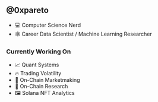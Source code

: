 ## @0xpareto 
- 💻 Computer Science Nerd
- 🕸️ Career Data Scientist / Machine Learning Researcher

### Currently Working On
- 📈 Quant Systems
- 🔥 Trading Volatility
- 🔗 On-Chain Marketmaking
- 🔬 On-Chain Research
- 🖼️ Solana NFT Analytics
